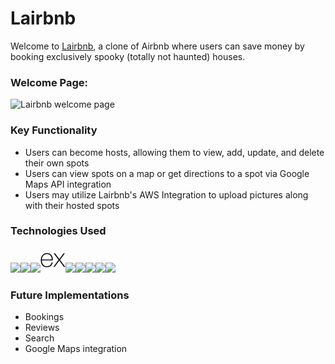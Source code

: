 # Lairbnb
Welcome to [Lairbnb](lair--bnb.herokuapp.com), a clone of Airbnb where users can save money by booking exclusively spooky (totally not haunted) houses.

### Welcome Page:
![Lairbnb welcome page](https://res.cloudinary.com/dzi47txgs/image/upload/v1647479465/lair--bnb_splash-readme_gcb49f.jpg)

### Key Functionality
 - Users can become hosts, allowing them to view, add, update, and delete their own spots
 - Users can view spots on a map or get directions to a spot via Google Maps API integration
 - Users may utilize Lairbnb's AWS Integration to upload pictures along with their hosted spots

### Technologies Used
<img  src="https://cdn.jsdelivr.net/gh/devicons/devicon/icons/javascript/javascript-original.svg"  height=40/><img src="https://cdn.jsdelivr.net/gh/devicons/devicon/icons/react/react-original.svg" height=40/><img src="https://cdn.jsdelivr.net/gh/devicons/devicon/icons/redux/redux-original.svg" height=40/><img src="https://raw.githubusercontent.com/devicons/devicon/v2.14.0/icons/express/express-original.svg" height=40 width=40/><img  src="https://cdn.jsdelivr.net/gh/devicons/devicon/icons/postgresql/postgresql-original.svg"  height=40/><img  src="https://cdn.jsdelivr.net/gh/devicons/devicon/icons/css3/css3-original.svg"  height=40/><img  src="https://cdn.jsdelivr.net/gh/devicons/devicon/icons/html5/html5-original.svg"  height=40/><img  src="https://cdn.jsdelivr.net/gh/devicons/devicon/icons/git/git-original.svg"  height=40/><img  src="https://cdn.jsdelivr.net/gh/devicons/devicon/icons/vscode/vscode-original.svg"  height=40/>

### Future Implementations
 - Bookings
 - Reviews
 - Search
 - Google Maps integration
